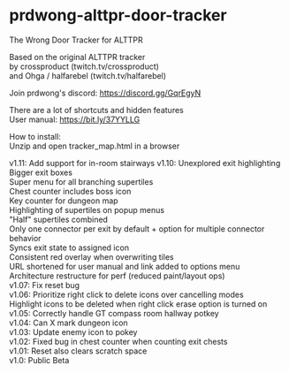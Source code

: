 # prdwong-alttpr-door-tracker
The Wrong Door Tracker for ALTTPR

Based on the original ALTTPR tracker  
by crossproduct (twitch.tv/crossproduct)  
and Ohga / halfarebel (twitch.tv/halfarebel)  

Join prdwong's discord: https://discord.gg/GqrEgyN

There are a lot of shortcuts and hidden features  
User manual: https://bit.ly/37YYLLG

How to install:  
Unzip and open tracker_map.html in a browser

v1.11: Add support for in-room stairways
v1.10: Unexplored exit highlighting  
  Bigger exit boxes  
  Super menu for all branching supertiles  
  Chest counter includes boss icon  
  Key counter for dungeon map  
  Highlighting of supertiles on popup menus  
  "Half" supertiles combined  
  Only one connector per exit by default + option for multiple connector behavior  
  Syncs exit state to assigned icon  
  Consistent red overlay when overwriting tiles  
  URL shortened for user manual and link added to options menu  
  Architecture restructure for perf (reduced paint/layout ops)  
v1.07: Fix reset bug  
v1.06: Prioritize right click to delete icons over cancelling modes  
  Highlight icons to be deleted when right click erase option is turned on  
v1.05: Correctly handle GT compass room hallway potkey  
v1.04: Can X mark dungeon icon  
v1.03: Update enemy icon to pokey  
v1.02: Fixed bug in chest counter when counting exit chests  
v1.01: Reset also clears scratch space  
v1.0: Public Beta